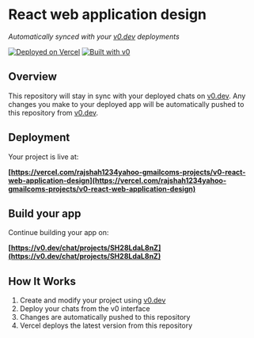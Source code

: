 # React web application design

*Automatically synced with your [v0.dev](https://v0.dev) deployments*

[![Deployed on Vercel](https://img.shields.io/badge/Deployed%20on-Vercel-black?style=for-the-badge&logo=vercel)](https://vercel.com/rajshah1234yahoo-gmailcoms-projects/v0-react-web-application-design)
[![Built with v0](https://img.shields.io/badge/Built%20with-v0.dev-black?style=for-the-badge)](https://v0.dev/chat/projects/SH28LdaL8nZ)

## Overview

This repository will stay in sync with your deployed chats on [v0.dev](https://v0.dev).
Any changes you make to your deployed app will be automatically pushed to this repository from [v0.dev](https://v0.dev).

## Deployment

Your project is live at:

**[https://vercel.com/rajshah1234yahoo-gmailcoms-projects/v0-react-web-application-design](https://vercel.com/rajshah1234yahoo-gmailcoms-projects/v0-react-web-application-design)**

## Build your app

Continue building your app on:

**[https://v0.dev/chat/projects/SH28LdaL8nZ](https://v0.dev/chat/projects/SH28LdaL8nZ)**

## How It Works

1. Create and modify your project using [v0.dev](https://v0.dev)
2. Deploy your chats from the v0 interface
3. Changes are automatically pushed to this repository
4. Vercel deploys the latest version from this repository
